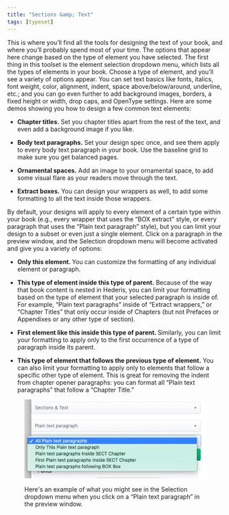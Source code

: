 ```yaml
---
title: "Sections &amp; Text"
tags: [typeset]
---
```

 
<html><body><section data-type="chapter" class="hsecchapter" data-hederis-type="hsecchapter" id="typeset-text-design" data-pi-attrs="id: typeset-text-design; data-tags: typeset;" role="doc-chapter" data-tags="typeset" data-author-name=" " data-book-title=" " title="Sections &amp; Text"><p class="hblkp" data-hederis-type="hblkp" id="pwCzqaNxM">This is where you&#8217;ll find all the tools for designing the text of your book, and where you&#8217;ll probably spend most of your time. The options that appear here change based on the type of element you have selected. The first thing in this toolset is the element selection dropdown menu, which lists all the types of elements in your book. Choose a type of element, and you&#8217;ll see a variety of options appear. You can set text basics like fonts, italics, font weight, color, alignment, indent, space above/below/around, underline, etc.; and you can go even further to add background images, borders, a fixed height or width, drop caps, and OpenType settings. Here are some demos showing you how to design a few common text elements:</p><ul class="hwprbulletlist" data-hederis-type="hwprbulletlist" id="pD07fOive"><li class="hblkuli" data-hederis-type="hblkuli" id="lith4acJ7q"><p class="hblkuli" data-hederis-type="hblklip" id="pimOyW7hQ"><strong data-hederis-type="hspanstrong" id="ptyqarhr7">Chapter titles.</strong> Set you chapter titles apart from the rest of the text, and even add a background image if you like.</p></li><li class="hblkuli" data-hederis-type="hblkuli" id="liE5WwQM8e"><p class="hblkuli" data-hederis-type="hblklip" id="pbMRmINWE"><strong class="hspanstrong" data-hederis-type="hspanstrong" id="pEWHZCVRu">Body text paragraphs.</strong> Set your design spec once, and see them apply to every body text paragraph in your book. Use the baseline grid to make sure you get balanced pages.</p></li><li class="hblkuli" data-hederis-type="hblkuli" id="licN95D4sA"><p class="hblkuli" data-hederis-type="hblklip" id="pPOaec790"><strong class="hspanstrong" data-hederis-type="hspanstrong" id="pXOpLFqbK">Ornamental spaces.</strong> Add an image to your ornamental space, to add some visual flare as your readers move through the text.</p></li><li class="hblkuli" data-hederis-type="hblkuli" id="lisVoqjXTk"><p class="hblkuli" data-hederis-type="hblklip" id="p577mX2cF"><strong class="hspanstrong" data-hederis-type="hspanstrong" id="ppZCE8SU8">Extract boxes.</strong> You can design your wrappers as well, to add some formatting to all the text inside those wrappers.</p></li></ul><p class="hblkp" data-hederis-type="hblkp" id="pBH7bR6yJ">By default, your designs will apply to every element of a certain type within your book (e.g., every wrapper that uses the &#8220;BOX extract&#8221; style, or every paragraph that uses the &#8220;Plain text paragraph&#8221; style), but you can limit your design to a subset or even just a single element. Click on a paragraph in the preview window, and the Selection dropdown menu will become activated and give you a variety of options:</p><ul class="hwprbulletlist" data-hederis-type="hwprbulletlist" id="pKaaU3N0j"><li class="hblkuli" data-hederis-type="hblkuli" id="liDdooBDRY"><p class="hblkuli" data-hederis-type="hblklip" id="pk13a3W7r"><strong class="hspanstrong" data-hederis-type="hspanstrong" id="p5DU22L4o">Only this element. </strong>You can customize the formatting of any individual element or paragraph.</p></li><li class="hblkuli" data-hederis-type="hblkuli" id="liIbmiNOyS"><p class="hblkuli" data-hederis-type="hblklip" id="pvgtBIu3w"><strong class="hspanstrong" data-hederis-type="hspanstrong" id="pjs4l829z">This type of element inside this type of parent.</strong> Because of the way that book content is nested in Hederis, you can limit your formatting based on the type of element that your selected paragraph is inside of. For example, &#8220;Plain text paragraphs&#8221; inside of &#8220;Extract wrappers,&#8221; or &#8220;Chapter Titles&#8221; that only occur inside of Chapters (but not Prefaces or Appendixes or any other type of section).</p></li><li class="hblkuli" data-hederis-type="hblkuli" id="li6xymYHPK"><p class="hblkuli" data-hederis-type="hblklip" id="ptgbYYJa3"><strong class="hspanstrong" data-hederis-type="hspanstrong" id="ptCjm6nPB">First element like this inside this type of parent. </strong>Similarly, you can limit your formatting to apply only to the first occurrence of a type of paragraph inside its parent.</p></li><li class="hblkuli" data-hederis-type="hblkuli" id="li2yyYBFVQ"><p class="hblkuli" data-hederis-type="hblklip" id="pd2MT7doT"><strong class="hspanstrong" data-hederis-type="hspanstrong" id="piSafw7K5">This type of element that follows the previous type of element.</strong> You can also limit your formatting to apply only to elements that follow a specific other type of element. This is great for removing the indent from chapter opener paragraphs: you can format all &#8220;Plain text paragraphs&#8221; that follow a &#8220;Chapter Title.&#8221;</p></li></ul><figure class="hwprfig" data-hederis-type="hwprfig" id="pjexnJv21"><img data-hederis-type="hblkimg" class="hblkimg" id="pe2pOoVI0" src="/images/subselectors.png" data-img-src="/images/subselectors.png"/><p class="hblkcaption" data-hederis-type="hblkcaption" id="pY2SgHBUT">Here's an example of what you might see in the Selection dropdown menu when you click on a &#8220;Plain text paragraph&#8221; in the preview window.</p></figure></section></body></html>
